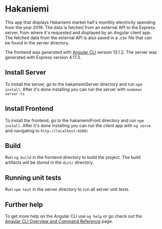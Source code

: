 # Hakaniemi
This app that displays Hakaniemi market hall's monthly electricity spending from the year 2019.
The data is fetched from an external API to the Express server, from where it's requested and displayed by an Angular client app.
The fetched data from the external API is also saved in a .csv file that can be found in the server directory.

The frontend was generated with [Angular CLI](https://github.com/angular/angular-cli) version 13.1.2.
The server was generated with Express version 4.17.3.

## Install Server

To install the server, go to the hakaniemiServer directory and run `npm install`.
After it's done installing you can run the server with `nodemon server.ts`

## Install Frontend

To install the frontend, go to the hakaniemiFront directory and run `npm install`.
After it's done installing you can run the client app with `ng serve` and navigating to `http://localhost:4200/`

## Build

Run `ng build` in the frontend directory to build the project. The build artifacts will be stored in the `dist/` directory.

## Running unit tests

Run `npm test` in the server directory to run all server unit tests.

## Further help

To get more help on the Angular CLI use `ng help` or go check out the [Angular CLI Overview and Command Reference](https://angular.io/cli) page.
